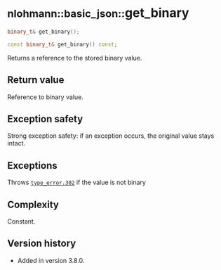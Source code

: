 # <small>nlohmann::basic_json::</small>get_binary

```cpp
binary_t& get_binary();

const binary_t& get_binary() const;
```

Returns a reference to the stored binary value.

## Return value

Reference to binary value.

## Exception safety

Strong exception safety: if an exception occurs, the original value stays intact.

## Exceptions

Throws [`type_error.302`](../../home/exceptions.md#jsonexceptiontype_error302) if the value is not binary

## Complexity

Constant.

## Version history

- Added in version 3.8.0.
